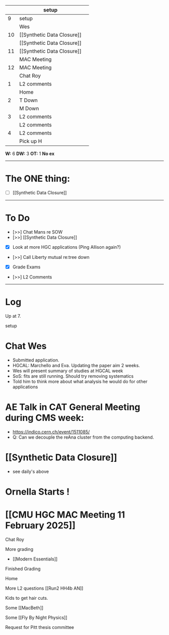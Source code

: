 
|     | setup                      |     |
| --- | -------------------------- | --- |
| 9   | setup                      |     |
|     | Wes                        |     |
| 10  | [[Synthetic Data Closure]] |     |
|     | [[Synthetic Data Closure]] |     |
| 11  | [[Synthetic Data Closure]] |     |
|     | MAC Meeting                |     |
| 12  | MAC Meeting                |     |
|     | Chat Roy                   |     |
| 1   | L2 comments                |     |
|     | Home                       |     |
| 2   | T Down                     |     |
|     | M Down                     |     |
| 3   | L2 comments                |     |
|     | L2 comments                |     |
| 4   | L2 comments                |     |
|     | Pick up H                  |     |

**W:** 6 
**DW:** 3
**OT:** 1
**No ex**

---
# The ONE thing: 
- [ ] [[Synthetic Data Closure]]

---
# To Do

- [>>] Chat Mans re SOW
- [>>]  [[Synthetic Data Closure]]
- [x] Look at more HGC applications (Ping Allison again?)
- [>>] Call Liberty mutual re:tree down
- [x] Grade Exams
- [>>] L2 Comments

---

# Log

Up at 7. 

setup

# Chat Wes
- Submitted application. 
- HGCAL: Marchello and Eva. Updating the paper aim 2 weeks. 
- Wes will present summary of studies at HGCAL week
- SoS: fits are still running. Should try removing systematics 
- Told him to think more about what analysis he would do for other applications


# AE Talk in CAT General Meeting during CMS week:
- https://indico.cern.ch/event/1511085/
- Q: Can we decouple the reAna cluster from the computing backend.


# [[Synthetic Data Closure]]
- see daily's above

# Ornella Starts !


# [[CMU HGC MAC Meeting 11 February 2025]]


Chat Roy 

More grading 
- [[Modern Essentials]]

Finished Grading

Home

More L2 questions [[Run2 HH4b AN]]

Kids to get hair cuts. 

Some [[MacBeth]]

Some [[Fly By Night Physics]]

Request for Pitt thesis committee 